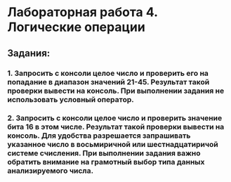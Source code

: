 # Лабораторная работа 4. Логические операции
## Задания:
### 1.	Запросить с консоли целое число и проверить его на попадание в диапазон значений 21-45. Результат такой проверки вывести на консоль. При выполнении задания не использовать условный оператор.
### 2.	Запросить с консоли целое число и проверить значение бита 16 в этом числе. Результат такой проверки вывести на консоль. Для удобства разрешается запрашивать указанное число в восьмиричной или шестнадцатиричой системе счисления. При выполнении задания важно обратить внимание на грамотный выбор типа данных анализируемого числа.
